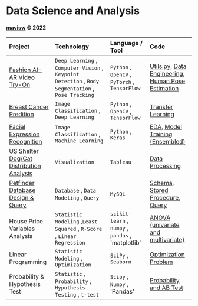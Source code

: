 # Data Science and Analysis
#### [mavisw](https://github.com/mavisw) &copy; 2022


|    Project   |   Technology  |   Language / Tool  |        Code      |
|:-------------| :------------ | :----------------  | :----------------  |
| [Fashion AI-AR Video Try-On](https://github.com/mavis-wang/FAI_VTON) | `Deep Learning` , `Computer Vision` , `Keypoint Detection` , `Body Segmentation` , `Pose Tracking` | `Python` , `OpenCV` , `PyTorch` , `TensorFlow` | [Utils.py](https://github.com/mavis-wang/DSNotes/blob/main/sample/FAI_VTON_utils.py), [Data Engineering](https://github.com/mavis-wang/DSNotes/blob/main/sample/dataEng_FashionProductItem.ipynb), [Human Pose Estimation](https://github.com/mavis-wang/DSNotes/blob/main/sample/Human_Pose_Detection_DL.ipynb)|
| [Breast Cancer Predition](https://github.com/mavis-wang/Breast-Tumor-Classification-on-PCam) | `Image Classification` , `Deep Learning` | `Python` , `OpenCV` , `TensorFlow` | [Transfer Learning](https://github.com/mavis-wang/DSNotes/blob/main/sample/Breast_Cancer_Prediction_DL.ipynb)|
| [Facial Expression Recognition](https://github.com/mavis-wang/Facial-Expression-Recognition-Classification) | `Image Classification` , `Machine Learning` | `Python` , `Keras` | [EDA](https://github.com/mavis-wang/DSNotes/blob/main/sample/FER_dataPrep.ipynb), [Model Training (Ensembled)](https://github.com/mavis-wang/DSNotes/blob/main/sample/FER_Ensemble_DL.ipynb)|
| [US Shelter Dog/Cat Distribution Analysis](https://github.com/mavis-wang/US-Animal-Shelter-Overcrowding-Geo-Analysis) | `Visualization` | `Tableau` | [Data Processing](https://github.com/SJSUMS/US-Animal-Shelter-Intake-and-Adoption-Analysis-master/blob/main/process_data.ipynb)|
| [Petfinder Database Design & Query](https://github.com/mavis-wang/Petfinder-Database-Design) | `Database` , `Data Modeling` , `Query`| `MySQL` | [Schema](https://github.com/mavis-wang/DSNotes/blob/main/sample/DB_schema.sql), [Stored Procedure](https://github.com/mavis-wang/DSNotes/blob/main/sample/DB_stored_procedure.sql), [Query](https://github.com/mavis-wang/DSNotes/blob/main/sample/DB_adopter_Queries.sql)|
| House Price Variables Analysis | `Statistic Modeling` ,`Least Squared` , `R-Score` , `Linear Regression`| `scikit-learn` , `numpy` , `pandas` , 'matplotlib' | [ANOVA (univariate and multivariate)](https://github.com/mavis-wang/DSNotes/blob/main/sample/stats_linearReg.ipynb) |
| Linear Programming | `Statistic Modeling` , `Optimization` | `SciPy` , `Seaborn` | [Optimization Problem](https://github.com/mavis-wang/DSNotes/blob/main/sample/stats_optimization.ipynb)|
| Probability & Hypothesis Test | `Statistic` , `Probability` , `Hypothesis Testing` , `t-test` | `Scipy` , `Numpy` , 'Pandas' | [Probability and AB Test](https://github.com/mavis-wang/DSNotes/blob/main/sample/stats_prob_hypo.ipynb) |

